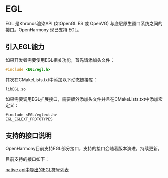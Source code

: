# EGL

EGL 是Khronos渲染API (如OpenGL ES 或 OpenVG) 与底层原生窗口系统之间的接口。OpenHarmony 现已支持 EGL。

## 引入EGL能力

如果开发者需要使用EGL相关功能，首先请添加头文件：

```cpp
#include <EGL/egl.h>
```

其次在CMakeLists.txt中添加以下动态链接库：

```
libEGL.so
```

如果需要调用EGL扩展接口，需要额外添加头文件并且在CMakeLists.txt中添加宏定义：
```
#include <EGL/eglext.h>
EGL_EGLEXT_PROTOTYPES
```

## 支持的接口说明

OpenHarmony目前支持EGL部分接口，支持的接口会随着版本演进，持续更新。

目前支持的接口如下：

[native api中导出的EGL符号列表](egl-symbol.md)

